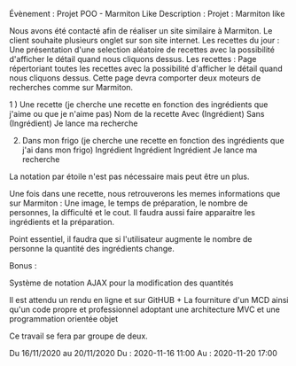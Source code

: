 Évènement : Projet POO - Marmiton Like
Description : Projet : Marmiton like

Nous avons été contacté afin de réaliser un site similaire à Marmiton.
Le client souhaite plusieurs onglet sur son site internet.
Les recettes du jour : Une présentation d'une selection aléatoire de recettes avec la possibilité d'afficher le détail quand nous cliquons dessus.
Les recettes : Page répertoriant toutes les recettes avec la possibilité d'afficher le détail quand nous cliquons dessus.
Cette page devra comporter deux moteurs de recherches comme sur Marmiton.

1 ) Une recette
(je cherche une recette en fonction des ingrédients que j'aime ou que je n'aime pas)
Nom de la recette
Avec (Ingrédient)
Sans (Ingrédient)
Je lance ma recherche

2) Dans mon frigo
(je cherche une recette en fonction des ingrédients que j'ai dans mon frigo)
Ingrédient
Ingrédient
Ingrédient
Je lance ma recherche

La notation par étoile n'est pas nécessaire mais peut être un plus.

Une fois dans une recette, nous retrouverons les memes informations que sur Marmiton :
Une image, le temps de préparation, le nombre de personnes, la difficulté et le cout.
Il faudra aussi faire apparaitre les ingrédients et la préparation.

Point essentiel, il faudra que si l'utilisateur augmente le nombre de personne la quantité des ingrédients change.

Bonus :

Système de notation
AJAX pour la modification des quantités

Il est attendu un rendu en ligne et sur GitHUB + La fourniture d'un MCD ainsi qu'un code propre et professionnel adoptant une architecture MVC et une programmation orientée objet

Ce travail se fera par groupe de deux.

Du 16/11/2020 au 20/11/2020
Du : 2020-11-16 11:00
Au : 2020-11-20 17:00